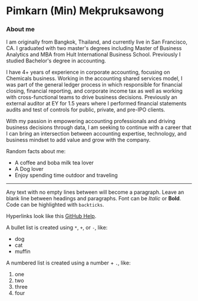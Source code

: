 # Pimkarn (Min) Mekpruksawong

### About me
I am originally from Bangkok, Thailand, and currently live in San Francisco, CA. I graduated with two master's degrees including  Master of Business Analytics and MBA from Hult International Business School. Previously I studied Bachelor's degree in accounting. 

I have 4+ years of experience in corporate accounting, focusing on Chemicals business. Working in the accounting shared services model, I was part of the general ledger process in which responsible for financial closing, financial reporting, and corporate income tax as well as working with cross-functional teams to drive business decisions. Previously an external auditor at EY for 1.5 years where I performed financial statements audits and test of controls for public, private, and pre-IPO clients.

With my passion in empowering accounting professionals and driving business decisions through data, I am seeking to continue with a career that I can bring an intersection between accounting expertise, technology, and business mindset to add value and grow with the company.

Random facts about me:
- A coffee and boba milk tea lover
- A Dog lover
- Enjoy spending time outdoor and traveling

----------------------------------------------------------------------------------------

Any text with no empty lines between will become a paragraph.
Leave an blank line between headings and paragraphs.
Font can be *Italic* or **Bold**.
Code can be highlighted with `backticks`.

Hyperlinks look like this [GitHub Help](https://help.github.com/).

A bullet list is created using `*`, `+`, or `-`, like:

- dog
- cat
- muffin

A numbered list is created using a number + `.`, like:

1. one
2. two
6. three
2. four


<!--
**pimkarnm/pimkarnm** is a ✨ _special_ ✨ repository because its `README.md` (this file) appears on your GitHub profile.

Here are some ideas to get you started:

- 🔭 I’m currently working on ...
- 🌱 I’m currently learning ...
- 👯 I’m looking to collaborate on ...
- 🤔 I’m looking for help with ...
- 💬 Ask me about ...
- 📫 How to reach me: ...
- 😄 Pronouns: ...
- ⚡ Fun fact: ...
-->
